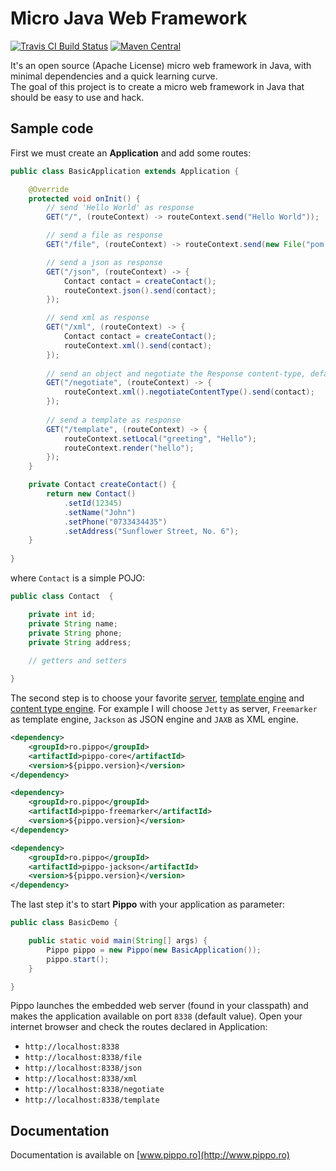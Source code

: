 Micro Java Web Framework
=====================

[![Travis CI Build Status](https://travis-ci.org/decebals/pippo.png)](https://travis-ci.org/decebals/pippo)
[![Maven Central](http://img.shields.io/maven-central/v/ro.pippo/pippo.svg)](http://search.maven.org/#search|ga|1|ro.pippo)

It's an open source (Apache License) micro web framework in Java, with minimal dependencies and a quick learning curve.     
The goal of this project is to create a micro web framework in Java that should be easy to use and hack.      

Sample code
---------------
First we must create an __Application__ and add some routes:  

```java
public class BasicApplication extends Application {

    @Override
    protected void onInit() {
		// send 'Hello World' as response
        GET("/", (routeContext) -> routeContext.send("Hello World"));

		// send a file as response
        GET("/file", (routeContext) -> routeContext.send(new File("pom.xml"));

        // send a json as response
        GET("/json", (routeContext) -> {
			Contact contact = createContact();
			routeContext.json().send(contact);
        });

        // send xml as response
        GET("/xml", (routeContext) -> {
			Contact contact = createContact();
			routeContext.xml().send(contact);
        });
        
        // send an object and negotiate the Response content-type, default to XML
        GET("/negotiate", (routeContext) -> {
			routeContext.xml().negotiateContentType().send(contact);
        });
        
        // send a template as response
        GET("/template", (routeContext) -> {
			routeContext.setLocal("greeting", "Hello");
			routeContext.render("hello");        
		});
    }

	private Contact createContact() {
		return new Contact()
			.setId(12345)
			.setName("John")
			.setPhone("0733434435")
			.setAddress("Sunflower Street, No. 6");	
	}
	
}
``` 

where `Contact` is a simple POJO:

```java
public class Contact  {

    private int id;
    private String name;
    private String phone;
    private String address;
    
    // getters and setters

}
```

The second step is to choose your favorite [server](http://www.pippo.ro/doc/server.html), 
[template engine](http://www.pippo.ro/doc/templates.html) 
and [content type engine](http://www.pippo.ro/doc/content-types.html). For example I will choose `Jetty` as server,
`Freemarker` as template engine, `Jackson` as JSON engine and `JAXB` as XML engine. 

```xml
<dependency>
    <groupId>ro.pippo</groupId>
    <artifactId>pippo-core</artifactId>
    <version>${pippo.version}</version>
</dependency>

<dependency>
    <groupId>ro.pippo</groupId>
    <artifactId>pippo-freemarker</artifactId>
    <version>${pippo.version}</version>
</dependency>

<dependency>
    <groupId>ro.pippo</groupId>
    <artifactId>pippo-jackson</artifactId>
    <version>${pippo.version}</version>
</dependency>
```

The last step it's to start __Pippo__ with your application as parameter:

```java
public class BasicDemo {

    public static void main(String[] args) {
        Pippo pippo = new Pippo(new BasicApplication());
        pippo.start();
    }

}
```

Pippo launches the embedded web server (found in your classpath) and makes the application available on port `8338` (default value).
Open your internet browser and check the routes declared in Application:

 - `http://localhost:8338`
 - `http://localhost:8338/file`
 - `http://localhost:8338/json`
 - `http://localhost:8338/xml`
 - `http://localhost:8338/negotiate`
 - `http://localhost:8338/template` 

Documentation
---------------
Documentation is available on [www.pippo.ro](http://www.pippo.ro)
